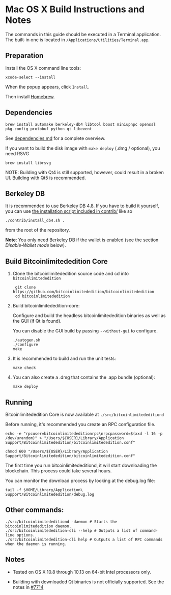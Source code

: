 Mac OS X Build Instructions and Notes
====================================
The commands in this guide should be executed in a Terminal application.
The built-in one is located in `/Applications/Utilities/Terminal.app`.

Preparation
-----------
Install the OS X command line tools:

`xcode-select --install`

When the popup appears, click `Install`.

Then install [Homebrew](https://brew.sh).

Dependencies
----------------------

    brew install automake berkeley-db4 libtool boost miniupnpc openssl pkg-config protobuf python qt libevent

See [dependencies.md](dependencies.md) for a complete overview.

If you want to build the disk image with `make deploy` (.dmg / optional), you need RSVG

    brew install librsvg

NOTE: Building with Qt4 is still supported, however, could result in a broken UI. Building with Qt5 is recommended.

Berkeley DB
-----------
It is recommended to use Berkeley DB 4.8. If you have to build it yourself,
you can use [the installation script included in contrib/](/contrib/install_db4.sh)
like so

```shell
./contrib/install_db4.sh .
```

from the root of the repository.

**Note**: You only need Berkeley DB if the wallet is enabled (see the section *Disable-Wallet mode* below).

Build Bitcoinlimitededition Core
------------------------

1. Clone the bitcoinlimitededition source code and cd into `bitcoinlimitededition`

        git clone https://github.com/bitcoinlimitededition/bitcoinlimitededition
        cd bitcoinlimitededition

2.  Build bitcoinlimitededition-core:

    Configure and build the headless bitcoinlimitededition binaries as well as the GUI (if Qt is found).

    You can disable the GUI build by passing `--without-gui` to configure.

        ./autogen.sh
        ./configure
        make

3.  It is recommended to build and run the unit tests:

        make check

4.  You can also create a .dmg that contains the .app bundle (optional):

        make deploy

Running
-------

Bitcoinlimitededition Core is now available at `./src/bitcoinlimitededitiond`

Before running, it's recommended you create an RPC configuration file.

    echo -e "rpcuser=bitcoinlimitededitionrpc\nrpcpassword=$(xxd -l 16 -p /dev/urandom)" > "/Users/${USER}/Library/Application Support/Bitcoinlimitededition/bitcoinlimitededition.conf"

    chmod 600 "/Users/${USER}/Library/Application Support/Bitcoinlimitededition/bitcoinlimitededition.conf"

The first time you run bitcoinlimitededitiond, it will start downloading the blockchain. This process could take several hours.

You can monitor the download process by looking at the debug.log file:

    tail -f $HOME/Library/Application\ Support/Bitcoinlimitededition/debug.log

Other commands:
-------

    ./src/bitcoinlimitededitiond -daemon # Starts the bitcoinlimitededition daemon.
    ./src/bitcoinlimitededition-cli --help # Outputs a list of command-line options.
    ./src/bitcoinlimitededition-cli help # Outputs a list of RPC commands when the daemon is running.

Notes
-----

* Tested on OS X 10.8 through 10.13 on 64-bit Intel processors only.

* Building with downloaded Qt binaries is not officially supported. See the notes in [#7714](https://github.com/bitcoinlimitededition/bitcoinlimitededition/issues/7714)
